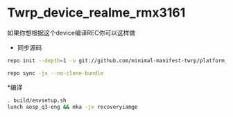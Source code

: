 # Twrp_device_realme_rmx3161
如果你想根据这个device编译REC你可以这样做
* 同步源码
 ```bash
 repo init --depth=1 -u git://github.com/minimal-manifest-twrp/platform_manifest_twrp_aosp.git -b twrp-11 
```
 ```bash
repo sync -jx --no-clone-bundle
```
*编译
````bash
. build/envsetup.sh
lunch aosp_q3-eng && mka -jx recoveryiamge



